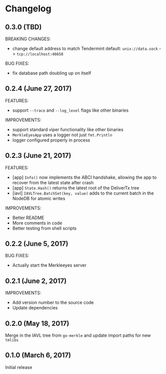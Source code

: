 # Changelog

## 0.3.0 (TBD)

BREAKING CHANGES:
- change default address to match Tendermint default: `unix://data.sock` -> `tcp://localhost:46658` 

BUG FIXES:
- fix database path doubling up on itself

## 0.2.4 (June 27, 2017)

FEATURES:
- support `--trace` and `--log_level` flags like other binaries

IMPROVEMENTS:
- support standard viper functionality like other binaries
- `MerkleEyesApp` uses a logger not just `fmt.Println`
- logger configured properly in process

## 0.2.3 (June 21, 2017)

FEATURES:
- [app] `Info()` now implements the ABCI handshake, allowing the app to recover from the latest state after crash
- [app] `State.Hash()` returns the latest root of the DeliverTx tree
- [iavl] `IAVLTree.BatchSet(key, value)` adds to the current batch in the NodeDB for atomic writes

IMPROVEMENTS:
- Better README
- More comments in code
- Better testing from shell scripts

## 0.2.2 (June 5, 2017)

BUG FIXES:
- Actually start the Merkleeyes server

## 0.2.1 (June 2, 2017)

IMPROVEMENTS:
- Add version number to the source code
- Update dependencies

## 0.2.0 (May 18, 2017)

Merge in the IAVL tree from `go-merkle` and update import paths for new `tmlibs`

## 0.1.0 (March 6, 2017)

Initial release
